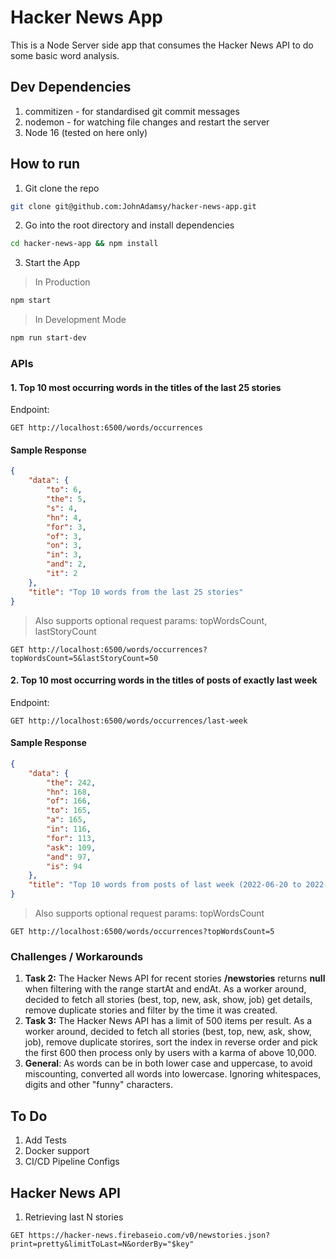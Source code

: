 # Hacker News App
This is a Node Server side app that consumes the Hacker News API to do some basic word analysis.

## Dev Dependencies
1. commitizen - for standardised git commit messages
2. nodemon - for watching file changes and restart the server
3. Node 16 (tested on here only)

## How to run
1. Git clone the repo
```bash
git clone git@github.com:JohnAdamsy/hacker-news-app.git
```

2. Go into the root directory and install dependencies
```bash
cd hacker-news-app && npm install
```

3. Start the App
> In Production
```bash
npm start
```
> In Development Mode
```bash
npm run start-dev
```

### APIs
#### 1. Top 10 most occurring words in the titles of the last 25 stories
Endpoint:
```
GET http://localhost:6500/words/occurrences
```
#### Sample Response
```json
{
    "data": {
        "to": 6,
        "the": 5,
        "s": 4,
        "hn": 4,
        "for": 3,
        "of": 3,
        "on": 3,
        "in": 3,
        "and": 2,
        "it": 2
    },
    "title": "Top 10 words from the last 25 stories"
}
```

> Also supports optional request params: topWordsCount, lastStoryCount
```
GET http://localhost:6500/words/occurrences?topWordsCount=5&lastStoryCount=50
```

#### 2. Top 10 most occurring words in the titles of posts of exactly last week
Endpoint:
```
GET http://localhost:6500/words/occurrences/last-week
```
#### Sample Response
```json
{
    "data": {
        "the": 242,
        "hn": 168,
        "of": 166,
        "to": 165,
        "a": 165,
        "in": 116,
        "for": 113,
        "ask": 109,
        "and": 97,
        "is": 94
    },
    "title": "Top 10 words from posts of last week (2022-06-20 to 2022-06-26)"
}
```

> Also supports optional request params: topWordsCount
```
GET http://localhost:6500/words/occurrences?topWordsCount=5
```


### Challenges / Workarounds
1. **Task 2:** The Hacker News API for recent stories **/newstories** returns **null** when filtering with the range startAt and endAt. As a worker around, decided to fetch all stories (best, top, new, ask, show, job) get details, remove duplicate stories and filter by the time it was created. 
2. **Task 3:** The Hacker News API has a limit of 500 items per result. As a worker around, decided to fetch all stories (best, top, new, ask, show, job), remove duplicate storires,  sort the index in reverse order and pick the first 600 then process only by users with a karma of above 10,000.
3. **General**: As words can be in both lower case and uppercase, to avoid miscounting, converted all words into lowercase. Ignoring whitespaces, digits and other "funny" characters.

## To Do
1. Add Tests
2. Docker support
3. CI/CD Pipeline Configs

## Hacker News API
1. Retrieving last N stories 
```code
GET https://hacker-news.firebaseio.com/v0/newstories.json?print=pretty&limitToLast=N&orderBy="$key"
```

